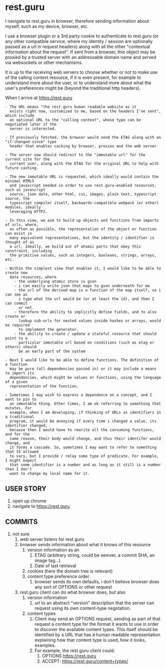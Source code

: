 rest.guru
=========

I navigate to rest.guru in browser, therefore sending information about myself, such as my
device, browser, etc.

I use a browser plugin or a 3rd party cookie to authenticate to rest.guru (or any other
compatible service, where my identity / session are optionally passed as a url in request headers)
along with all the other "contextual information about the request". If sent from a browser, this object
may be proxied by a trusted server with an addressable domain name and served via websockets or other
mechanisms.

It is up to the receiving web servers to choose whether or not to make use of the calling
context resource, if it is even present, for example to understand more about the user, or to understand
more about what the user's preferences might be (beyond the traditional http headers).

When I arrive at https://rest.guru

    - The URL means "the rest.guru human readable website as it 
      exists right now, customized to me, based on the headers I've sent", which include
      an optional URL to the "calling context", whose type can be negotiated later if the
      server is interested.

    - If previously fetched, the browser would send the ETAG along with an "if-changed-since" type
      header that enables caching by browser, proxies and the web server

    - The server now should redirect to the "immutable url" for the current site for the
      current user, along with the ETAG for the original URL to help with future caching.

    - The new immutable URL is requested, which ideally would contain the minimal HTML5
      and javascript needed in order to use rest.guru-enabled resources, such as javascript
      source, json data, other html, css, images, plain text, typescript source, the
      typescript compiler itself, backwards-compatible webpack (or other) modules, ideally
      leveraging HTTP2.

    - In this view, we aim to build up objects and functions from imports of urls, where,
      as often as possible, the representation of the object or function can exist in 
      many equivalent representations, but the identity / identifier is thought of as
      a url. Ideally, we build out of atomic parts that obey this constraint, including
      the primitive values, such as integers, booleans, strings, arrays, etc.

    - Within the simplest view that enables it, I would like to be able to create new
      data resources, where
        - the underlying atomic store is gson
        - i can easily write json that maps to gson underneath for me
        - the url of the derived map is a function of the map itself, so i can see as
          i type what the url would be (or at least the id), and then I can commit
          or not.
        - therefore the ability to implicitly define fields, and to also create or
          lookup sub-urls for nested values inside hashes or arrays, would be required
          to implement the generator.
        - the ability to create / update a stateful resource that should point to a
          particular immutable url based on conditions (such as etag or others) should
          be an early part of the system

    - Next I would like to be able to define functions. The definition of a function
      may be pure (all dependencies passed in) or it may include a means to import its
      dependencies, which might be values or functions, using the language of a given
      representation of the function.

    - Sometimes I may wish to express a dependence on a concept, and I want to pin to
      an immutable thing. Other times, I am ok referring to something that mutates. For
      example, when I am developing, if thinking of URLs as identifiers in a traditional
      program, it would be annoying if every time i changed a value, its identifier changed,
      because then I would have to rewrite all the consuming functions, and for the 
      same reason, their body would change, and thus their identifer would change, and
      it forms a cascade. So, sometimes I may want to refer to something that IS allowed
      to vary, but I provide / relay some type of predicate. For example, I might expect
      that some identifier is a number and as long as it still is a number then I don't 
      want to change my local name for it.

USER STORY
----------

1. open up chrome
2. navigate to https://rest.guru

COMMITS
--------

1. not sure
    1. web server listens for rest.guru
    2. browser sends information about what it knows of this resource
        1. version information as an
            1. ETAG (arbitrary string, could be semver, a commit SHA, an image tag...)
            2. Date of last retrieval
        2. cookies (here the domain tree is relevant)
        3. content type preference order 
            1. browser sends its own defaults, i don't believe browser does
               any sort of OPTIONS or other request
    3. rest.guru client can do what browser does, but also
        1. version information
            1. url to an abstract "version" description that the server
               can request using its own content-type negotation.
        2. content types
            1. Client may send an OPTIONS request, sending as part of that
               request a content type for the format it wants to use in order
               to discover the available content types. This itself should be
               identified by a URL that has a human readable representation
               explaining how that content type is used, how it looks, examples.
            2. For example, the rest.guru client could:
                1. OPTIONS https://rest.guru
                2. ACCEPT: https://rest.guru/content+types/